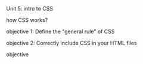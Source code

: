 Unit 5: intro to CSS

how CSS works?

objective 1: Define the "general rule" of CSS

objective 2: Correctly include CSS in your HTML files

objective 
